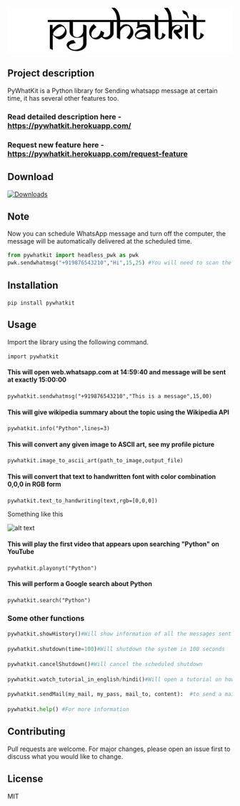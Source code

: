![alt text](https://github.com/Ankit404butfound/PyWhatKit/blob/master/Images/logo.png?raw=true)

## Project description

PyWhatKit is a Python library for Sending whatsapp message at certain time, it has several other features too.

### Read detailed description here - https://pywhatkit.herokuapp.com/
### Request new feature here - https://pywhatkit.herokuapp.com/request-feature

## Download

[![Downloads](https://pepy.tech/badge/pywhatkit/month)](https://pepy.tech/project/pywhatkit/month)

## Note

Now you can schedule WhatsApp message and turn off the computer, the message will be automatically delivered at the scheduled time.
```python
from pywhatkit import headless_pwk as pwk
pwk.sendwhatmsg("+919876543210","Hi",15,25) #You will need to scan the QR code, please do read the comments in the file
```

## Installation

`pip install pywhatkit`

## Usage

Import the library using the following command.

`import pywhatkit`

#### This will open web.whatsapp.com at 14:59:40 and message will be sent at exactly 15:00:00

`pywhatkit.sendwhatmsg("+919876543210","This is a message",15,00)`

#### This will give wikipedia summary about the topic using the Wikipedia API

`pywhatkit.info("Python",lines=3)`

#### This will convert any given image to ASCII art, see my profile picture

`pywhatkit.image_to_ascii_art(path_to_image,output_file)`

#### This will convert that text to handwritten font with color combination 0,0,0 in RGB form

`pywhatkit.text_to_handwriting(text,rgb=[0,0,0])`

Something like this

![alt text](https://qphs.fs.quoracdn.net/main-qimg-6cb9c5263774b71a7905741ece958cc9)

#### This will play the first video that appears upon searching "Python" on YouTube

`pywhatkit.playonyt("Python")`

#### This will perform a Google search about Python

`pywhatkit.search("Python")`

### Some other functions
```python
pywhatkit.showHistory()#Will show information of all the messages sent using this library

pywhatkit.shutdown(time=100)#Will shutdown the system in 100 seconds

pywhatkit.cancelShutdown()#Will cancel the scheduled shutdown

pywhatkit.watch_tutorial_in_english/hindi()#Will open a tutorial on how to use this library on YouTube in respective language

pywhatkit.sendMail(my_mail, my_pass, mail_to, content):  #to send a mail to anybody. 

pywhatkit.help() #For more information

```
## Contributing
Pull requests are welcome. For major changes, please open an issue first to discuss what you would like to change.

## License
MIT
